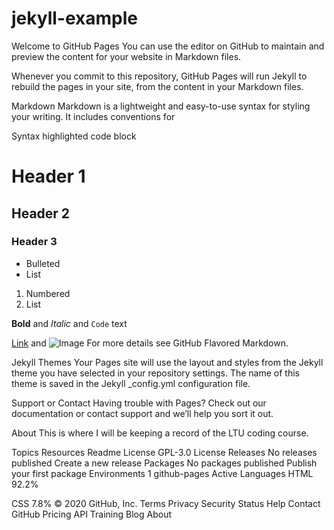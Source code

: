 # jekyll-example
Welcome to GitHub Pages
You can use the editor on GitHub to maintain and preview the content for your website in Markdown files.

Whenever you commit to this repository, GitHub Pages will run Jekyll to rebuild the pages in your site, from the content in your Markdown files.

Markdown
Markdown is a lightweight and easy-to-use syntax for styling your writing. It includes conventions for

Syntax highlighted code block

# Header 1
## Header 2
### Header 3

- Bulleted
- List

1. Numbered
2. List

**Bold** and _Italic_ and `Code` text

[Link](url) and ![Image](src)
For more details see GitHub Flavored Markdown.

Jekyll Themes
Your Pages site will use the layout and styles from the Jekyll theme you have selected in your repository settings. The name of this theme is saved in the Jekyll _config.yml configuration file.

Support or Contact
Having trouble with Pages? Check out our documentation or contact support and we’ll help you sort it out.

About
This is where I will be keeping a record of the LTU coding course.

Topics
Resources
 Readme
License
 GPL-3.0 License
Releases
No releases published
Create a new release
Packages
No packages published
Publish your first package
Environments 1
 github-pages Active
Languages
HTML
92.2%
 
CSS
7.8%
© 2020 GitHub, Inc.
Terms
Privacy
Security
Status
Help
Contact GitHub
Pricing
API
Training
Blog
About
